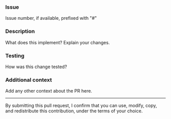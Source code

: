 ### Issue

Issue number, if available, prefixed with "#"

### Description

What does this implement? Explain your changes.

### Testing

How was this change tested?

### Additional context

Add any other context about the PR here.

---

By submitting this pull request, I confirm that you can use, modify, copy, and redistribute this contribution, under the terms of your choice.
